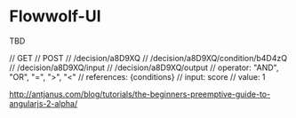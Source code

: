 # Flowwolf-UI
TBD

// GET
// POST
// /decision/a8D9XQ
// /decision/a8D9XQ/condition/b4D4zQ
// /decision/a8D9XQ/input
// /decision/a8D9XQ/output
// operator: "AND", "OR", "=", ">", "<"
// references: {conditions}
// input: score
// value: 1

http://antjanus.com/blog/tutorials/the-beginners-preemptive-guide-to-angularjs-2-alpha/